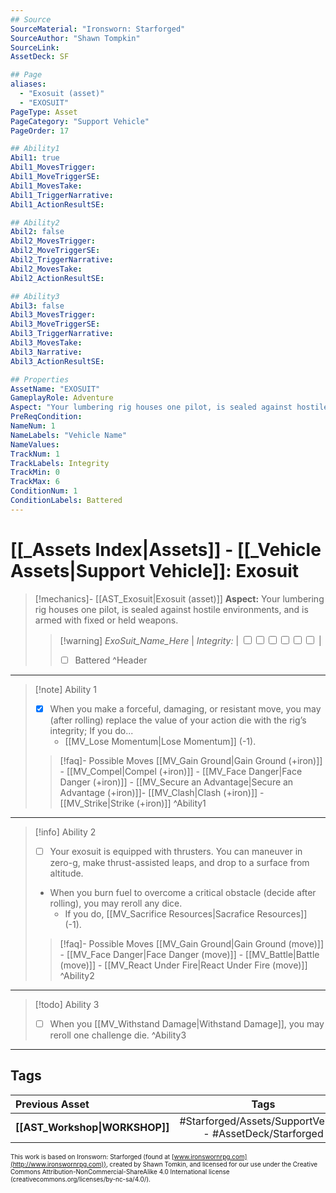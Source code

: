 ```yaml
---
## Source
SourceMaterial: "Ironsworn: Starforged"
SourceAuthor: "Shawn Tompkin"
SourceLink: 
AssetDeck: SF

## Page
aliases:
  - "Exosuit (asset)"
  - "EXOSUIT"
PageType: Asset
PageCategory: "Support Vehicle"
PageOrder: 17

## Ability1
Abil1: true
Abil1_MovesTrigger:
Abil1_MoveTriggerSE:
Abil1_MovesTake:
Abil1_TriggerNarrative:
Abil1_ActionResultSE:

## Ability2
Abil2: false
Abil2_MovesTrigger:
Abil2_MoveTriggerSE:
Abil2_TriggerNarrative:
Abil2_MovesTake:
Abil2_ActionResultSE:

## Ability3
Abil3: false
Abil3_MovesTrigger:
Abil3_MoveTriggerSE:
Abil3_TriggerNarrative:
Abil3_MovesTake:
Abil3_Narrative:
Abil3_ActionResultSE:

## Properties
AssetName: "EXOSUIT"
GameplayRole: Adventure
Aspect: "Your lumbering rig houses one pilot, is sealed against hostile environments, and is armed with fixed or held weapons."
PreReqCondition: 
NameNum: 1
NameLabels: "Vehicle Name"
NameValues:
TrackNum: 1
TrackLabels: Integrity
TrackMin: 0
TrackMax: 6
ConditionNum: 1
ConditionLabels: Battered
---
```

# [[_Assets Index|Assets]] - [[_Vehicle Assets|Support Vehicle]]: Exosuit
> [!mechanics]- [[AST_Exosuit|Exosuit (asset)]]
> **Aspect:** Your lumbering rig houses one pilot, is sealed against hostile environments, and is armed with fixed or held weapons.
> > [!warning] _ExoSuit_Name_Here_ | *Integrity:* | <input type="checkbox" /><input type="checkbox" /><input type="checkbox" /><input type="checkbox" /><input type="checkbox" /><input type="checkbox" /> |
> > - [ ] Battered ^Header
___
> [!note] Ability 1
> - [x] When you make a forceful, damaging, or resistant move, you may (after rolling) replace the value of your action die with the rig’s integrity; If you do...
> 	- [[MV_Lose Momentum|Lose Momentum]] (-1).
> > [!faq]- Possible Moves
> > [[MV_Gain Ground|Gain Ground (+iron)]] - [[MV_Compel|Compel (+iron)]] - [[MV_Face Danger|Face Danger (+iron)]] - [[MV_Secure an Advantage|Secure an Advantage (+iron)]]- [[MV_Clash|Clash (+iron)]] - [[MV_Strike|Strike (+iron)]] ^Ability1
___
> [!info] Ability 2
> - [ ] Your exosuit is equipped with thrusters. You can maneuver in zero-g, make thrust-assisted leaps, and drop to a surface from altitude. 
> - When you burn fuel to overcome a critical obstacle (decide after rolling), you may reroll any dice. 
> 	- If you do, [[MV_Sacrifice Resources|Sacrafice Resources]] (-1).
> > [!faq]- Possible Moves
> > [[MV_Gain Ground|Gain Ground (move)]] - [[MV_Face Danger|Face Danger (move)]] - [[MV_Battle|Battle (move)]] - [[MV_React Under Fire|React Under Fire (move)]] ^Ability2
___
> [!todo] Ability 3
> - [ ] When you [[MV_Withstand Damage|Withstand Damage]], you may reroll one challenge die. ^Ability3
___

## Tags
| Previous Asset | Tags | Next Asset |
| :--- | :---: | ---: |
| **[[AST_Workshop\|WORKSHOP]]** | #Starforged/Assets/SupportVehicle - #AssetDeck/Starforged | **[[AST_Hoverbike\|HOVERBIKE]]** |

<font size=-2>This work is based on Ironsworn: Starforged (found at [www.ironswornrpg.com](http://www.ironswornrpg.com)), created by Shawn Tomkin, and licensed for our use under the Creative Commons Attribution-NonCommercial-ShareAlike 4.0 International license  (creativecommons.org/licenses/by-nc-sa/4.0/).</font>